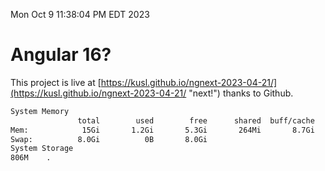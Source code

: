 Mon Oct  9 11:38:04 PM EDT 2023

# Angular 16?


This project is live at [https://kusl.github.io/ngnext-2023-04-21/](https://kusl.github.io/ngnext-2023-04-21/ "next!") thanks to Github.

```bash
System Memory
               total        used        free      shared  buff/cache   available
Mem:            15Gi       1.2Gi       5.3Gi       264Mi       8.7Gi        13Gi
Swap:          8.0Gi          0B       8.0Gi
System Storage
806M	.
